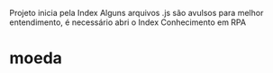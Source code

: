 Projeto inicia pela Index 
Alguns arquivos .js são avulsos 
para melhor entendimento, é necessário abri o Index
Conhecimento em RPA  
# moeda
